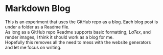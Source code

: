 # Markdown Blog

This is an experiment that uses the GitHub repo as a blog.
Each blog post is under a folder as a Readme file.  
As long as a GitHub repo Readme supports basic formatting, $LaTex$, and render images,
I think it should work as a blog for me.  
Hopefully this removes all the need to mess with the website generators and let me focus on writing.
